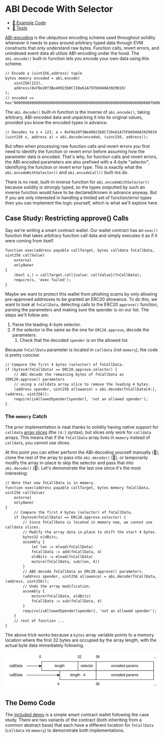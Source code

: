 # ABI Decode With Selector
- [📜 Example Code](./ApproveRestrictedWallet.sol)
- [🐞 Tests](../../test/ApproveRestrictedWallet.t.sol)

[ABI-encoding](https://docs.soliditylang.org/en/v0.8.19/abi-spec.html#argument-encoding) is the ubiquitous encoding scheme used throughout solidity whenever it needs to pass around arbitrary typed data through EVM constructs that only understand raw bytes. Function calls, revert errors, and unindexed event data all utilize ABI-encoding under the hood. The `abi.encode()` built-in function lets you encode your own data using this scheme.  

```solidity
// Encode a (uint256,address) tuple
bytes memory encoded = abi.encode(
    uint256(123),
    address(0xF0e20f3Be40923b0C720e61A75Fb6940A3929019)
);
// encoded == hex"000000000000000000000000000000000000000000000000000000000000007b000000000000000000000000f0e20f3be40923b0c720e61a75fb6940a3929019"
```

The `abi.decode()` built-in function is the inverse of `abi.encode()`, taking arbitrary, ABI-encoded data and unpacking it into its original values, provided you know the encoded types in advance.

```solidity
// Decodes to x = 123, a = 0xF0e20f3Be40923b0C720e61A75Fb6940A3929019
(uint256 x, address a) = abi.decode(encoded, (uint256, address));
```

But often when processing raw function calls and revert errors you first need to identify the function or revert error before assuming how the parameter data is encoded. That's why, for function calls and revert errors, the ABI-encoded parameters are also prefixed with a 4-byte "selector", identifying the function or revert error type. This is exactly what the `abi.encodeWithSelector()` and `abi.encodeCall()` built-ins do.

There is no neat, built-in inverse function for `abi.encodeWithSelector()` because solidity is strongly typed, so the types outputted by such an inverse function would have to be declared/known in advance anyway. But if you are only interested in handling a limited set of function/error types then you can implement the logic yourself, which is what we'll explore here.

## Case Study: Restricting approve() Calls

Say we're writing a smart contract wallet. Our wallet contract has an `exec()` function that takes arbitrary function call data and simply executes it as if it were coming from itself.

```solidity
function exec(address payable callTarget, bytes calldata fnCallData, uint256 callValue)
    external
    onlyOwner
{
    (bool s,) = callTarget.call{value: callValue}(fnCallData);
    require(s, 'exec failed');
}
```

Maybe we want to protect this wallet from phishing scams by only allowing pre-approved addresses to be granted an ERC20 allowance. To do this, we want to look at `fnCallData`, detecting calls to the ERC20 `approve()` function, parsing the parameters and making sure the spender is on our list. The steps we'll follow are:

1. Parse the leading 4-byte selector.
2. If the selector is the same as the one for `ERC20.approve`, decode the parameters.
    1. Check that the decoded `spender` is on the allowed list.

Because `fnCallData` parameter is located in `calldata` (not `memory`), the code is pretty concise:
 
```solidity
// Compare the first 4 bytes (selector) of fnCallData.
if (bytes4(fnCallData) == ERC20.approve.selector) {
    // ABI-decode the remaining bytes of fnCallData as IERC20.approve() parameters
    // using a calldata array slice to remove the leading 4 bytes.
    (address spender, uint256 allowance) = abi.decode(fnCallData[4:], (address, uint256));
    require(isAllowedSpender[spender], 'not an allowed spender');
}
```

### The `memory` Catch
The prior implementation is neat thanks to solidity having native support for `calldata` [array slices](https://docs.soliditylang.org/en/v0.8.19/types.html#array-slices) (the `[4:]` syntax), but slices *only* work for `calldata` arrays. This means that if the `fnCallData` array lives in `memory` instead of `calldata`, you cannot use slices.

At this point you can either perform the ABI-decoding yourself manually (🤮), clone the rest of the array to pass into `abi.decode()` (💸), or temporarily modify the array in-place to skip the selector and pass that into `abi.decode()` (🤗). Let's demonstrate the last one since it's the most interesting:

```solidity
// Note that now fnCallData is in memory.
function exec(address payable callTarget, bytes memory fnCallData, uint256 callValue)
    external
    onlyOwner
{
    // Compare the first 4 bytes (selector) of fnCallData.
    if (bytes4(fnCallData) == ERC20.approve.selector) {
        // Since fnCallData is located in memory now, we cannot use calldata slices.
        // Modify the array data in-place to shift the start 4 bytes.
        bytes32 oldBits;
        assembly {
            let len := mload(fnCallData)
            fnCallData := add(fnCallData, 4)
            oldBits := mload(fnCallData)
            mstore(fnCallData, sub(len, 4))
        }
        // ABI-decode fnCallData as ERC20.approve() parameters. 
        (address spender, uint256 allowance) = abi.decode(fnCallData, (address, uint256));
        // Undo the array modification.
        assembly {
            mstore(fnCallData, oldBits)
            fnCallData := sub(fnCallData, 4)
        }
        require(isAllowedSpender[spender], 'not an allowed spender');
    }
    // rest of function ...
}
```

The above trick works because a `bytes` array variable points to a memory location where the first 32 bytes are occupied by the array length, with the actual byte data immediately following.

![memory layout for bytes array](./array.drawio.png)

## The Demo Code
The [included demo](./ApproveRestrictedWallet.sol) is a simple smart contract wallet following the case study. There are two variants of the contract (both inheriting from a common abstract base) that each have a different location for `fnCallData` (`calldata` vs `memory`)  to demonstrate both implementations.
